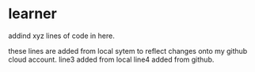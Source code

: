 # learner
addind xyz lines of code in here.

these lines are added from local sytem to reflect changes onto my github cloud account.
line3 added from local
line4 added from github.
